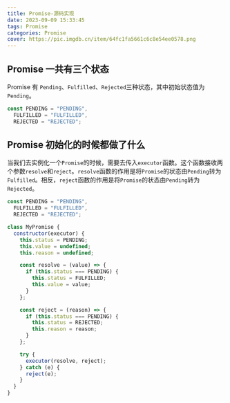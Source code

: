```yaml
---
title: Promise-源码实现
date: 2023-09-09 15:33:45
tags: Promise
categories: Promise
cover: https://pic.imgdb.cn/item/64fc1fa5661c6c8e54ee0578.png
---
```


## Promise 一共有三个状态

Promise 有 `Pending`、`Fulfilled`、`Rejected`三种状态，其中初始状态值为`Pending`。

```JavaScript
const PENDING = "PENDING",
  FULFILLED = "FULFILLED",
  REJECTED = "REJECTED";
```

## Promise 初始化的时候都做了什么

当我们去实例化一个`Promise`的时候，需要去传入`executor`函数。这个函数接收两个参数`resolve`和`reject`。`resolve`函数的作用是将`Promise`的状态由`Pending`转为`Fulfilled`。相反，`reject`函数的作用是将`Promise`的状态由`Pending`转为`Rejected`。

```JavaScript
const PENDING = "PENDING",
  FULFILLED = "FULFILLED",
  REJECTED = "REJECTED";

class MyPromise {
  constructor(executor) {
    this.status = PENDING;
    this.value = undefined;
    this.reason = undefined;

    const resolve = (value) => {
      if (this.status === PENDING) {
        this.status = FULFILLED;
        this.value = value;
      }
    };

    const reject = (reason) => {
      if (this.status === PENDING) {
        this.status = REJECTED;
        this.reason = reason;
      }
    };

    try {
      executor(resolve, reject);
    } catch (e) {
      reject(e);
    }
  }
}
```


